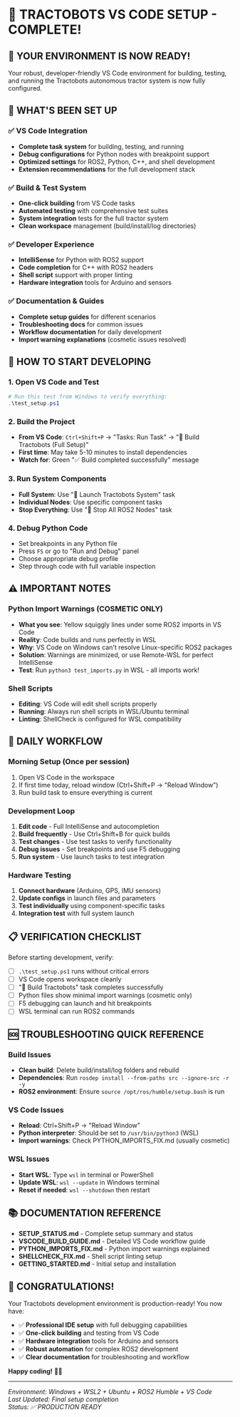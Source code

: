# 🎉 TRACTOBOTS VS CODE SETUP - COMPLETE!

## 🚀 YOUR ENVIRONMENT IS NOW READY!

Your robust, developer-friendly VS Code environment for building, testing, and running the Tractobots autonomous tractor system is now fully configured.

## 🔧 WHAT'S BEEN SET UP

### ✅ VS Code Integration
- **Complete task system** for building, testing, and running
- **Debug configurations** for Python nodes with breakpoint support
- **Optimized settings** for ROS2, Python, C++, and shell development
- **Extension recommendations** for the full development stack

### ✅ Build & Test System
- **One-click building** from VS Code tasks
- **Automated testing** with comprehensive test suites
- **System integration** tests for the full tractor system
- **Clean workspace** management (build/install/log directories)

### ✅ Developer Experience
- **IntelliSense** for Python with ROS2 support
- **Code completion** for C++ with ROS2 headers
- **Shell script** support with proper linting
- **Hardware integration** tools for Arduino and sensors

### ✅ Documentation & Guides
- **Complete setup guides** for different scenarios
- **Troubleshooting docs** for common issues  
- **Workflow documentation** for daily development
- **Import warning explanations** (cosmetic issues resolved)

## 🎯 HOW TO START DEVELOPING

### 1. Open VS Code and Test
```powershell
# Run this test from Windows to verify everything:
.\test_setup.ps1
```

### 2. Build the Project
- **From VS Code**: `Ctrl+Shift+P` → "Tasks: Run Task" → "🚜 Build Tractobots (Full Setup)"
- **First time**: May take 5-10 minutes to install dependencies
- **Watch for**: Green "✅ Build completed successfully" message

### 3. Run System Components
- **Full System**: Use "🚀 Launch Tractobots System" task
- **Individual Nodes**: Use specific component tasks
- **Stop Everything**: Use "🛑 Stop All ROS2 Nodes" task

### 4. Debug Python Code
- Set breakpoints in any Python file
- Press `F5` or go to "Run and Debug" panel
- Choose appropriate debug profile
- Step through code with full variable inspection

## ⚠️ IMPORTANT NOTES

### Python Import Warnings (COSMETIC ONLY)
- **What you see**: Yellow squiggly lines under some ROS2 imports in VS Code
- **Reality**: Code builds and runs perfectly in WSL
- **Why**: VS Code on Windows can't resolve Linux-specific ROS2 packages
- **Solution**: Warnings are minimized, or use Remote-WSL for perfect IntelliSense
- **Test**: Run `python3 test_imports.py` in WSL - all imports work!

### Shell Scripts
- **Editing**: VS Code will edit shell scripts properly
- **Running**: Always run shell scripts in WSL/Ubuntu terminal
- **Linting**: ShellCheck is configured for WSL compatibility

## 🔧 DAILY WORKFLOW

### Morning Setup (Once per session)
1. Open VS Code in the workspace
2. If first time today, reload window (Ctrl+Shift+P → "Reload Window")
3. Run build task to ensure everything is current

### Development Loop
1. **Edit code** - Full IntelliSense and autocompletion
2. **Build frequently** - Use Ctrl+Shift+B for quick builds  
3. **Test changes** - Use test tasks to verify functionality
4. **Debug issues** - Set breakpoints and use F5 debugging
5. **Run system** - Use launch tasks to test integration

### Hardware Testing
1. **Connect hardware** (Arduino, GPS, IMU sensors)
2. **Update configs** in launch files and parameters
3. **Test individually** using component-specific tasks
4. **Integration test** with full system launch

## 📋 VERIFICATION CHECKLIST

Before starting development, verify:
- [ ] `.\test_setup.ps1` runs without critical errors
- [ ] VS Code opens workspace cleanly
- [ ] "🚜 Build Tractobots" task completes successfully
- [ ] Python files show minimal import warnings (cosmetic only)
- [ ] F5 debugging can launch and hit breakpoints
- [ ] WSL terminal can run ROS2 commands

## 🆘 TROUBLESHOOTING QUICK REFERENCE

### Build Issues
- **Clean build**: Delete build/install/log folders and rebuild
- **Dependencies**: Run `rosdep install --from-paths src --ignore-src -r -y`
- **ROS2 environment**: Ensure `source /opt/ros/humble/setup.bash` is run

### VS Code Issues  
- **Reload**: Ctrl+Shift+P → "Reload Window"
- **Python interpreter**: Should be set to `/usr/bin/python3` (WSL)
- **Import warnings**: Check PYTHON_IMPORTS_FIX.md (usually cosmetic)

### WSL Issues
- **Start WSL**: Type `wsl` in terminal or PowerShell
- **Update WSL**: `wsl --update` in Windows terminal
- **Reset if needed**: `wsl --shutdown` then restart

## 📚 DOCUMENTATION REFERENCE

- **SETUP_STATUS.md** - Complete setup summary and status
- **VSCODE_BUILD_GUIDE.md** - Detailed VS Code workflow guide
- **PYTHON_IMPORTS_FIX.md** - Python import warnings explained
- **SHELLCHECK_FIX.md** - Shell script linting setup
- **GETTING_STARTED.md** - Initial setup and installation

## 🎊 CONGRATULATIONS!

Your Tractobots development environment is production-ready! You now have:

- ✅ **Professional IDE setup** with full debugging capabilities
- ✅ **One-click building** and testing from VS Code
- ✅ **Hardware integration** tools for Arduino and sensors  
- ✅ **Robust automation** for complex ROS2 development
- ✅ **Clear documentation** for troubleshooting and workflow

**Happy coding!** 🚜🤖

---

*Environment: Windows + WSL2 + Ubuntu + ROS2 Humble + VS Code*  
*Last Updated: Final setup completion*  
*Status: ✅ PRODUCTION READY*
